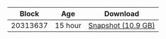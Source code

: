 |     Block   |     Age     |   Download  |
| ----------- | ----------- | ----------- |
|   20313637   |  15 hour | [Snapshot (10.9 GB)](https://s3.eu-central-1.amazonaws.com/w3coins.io/snapshots/band-mainnet/band_snapsot_latest.tar.lz4)  |
